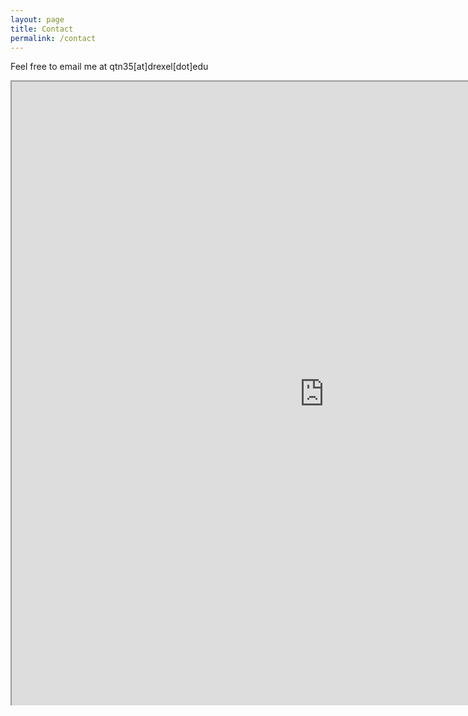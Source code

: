 ```yaml
---
layout: page
title: Contact
permalink: /contact
---
```


Feel free to email me at qtn35[at]drexel[dot]edu

<style unselectable="on">
#wrap {
width:1000px;
height:1000px;
padding:0;
position:static;
left:0px;
top:0px;
overflow:hidden;
}
#frame {
width:1000px;
height:1000px;
position:static;
left:0px;
top:0px;
}
#frame {
-ms-zoom:0.7;
}
</style>
<div id="wrap" unselectable="on">
    <iframe id="frame" src="https://outlook.office365.com/owa/calendar/110c50344a85472bb5e405b51106bbea@drexel.edu/f5687508e95a4628936c6ec64b86e7df11713153641374621794/calendar.html" ></iframe>
</div>
